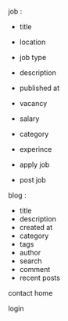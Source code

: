 job :
 - title
 - location
 - job type
 - description
 - published at
 - vacancy
 - salary
 - category
 - experince

 - apply job
 - post job

blog : 
 - title
 - description
 - created at
 - category
 - tags
 - author
 - search
 - comment
 - recent posts

contact
home 

login